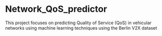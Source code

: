 # Network_QoS_predictor
This project focuses on predicting Quality of Service (QoS) in vehicular networks using machine learning techniques using the Berlin V2X dataset
